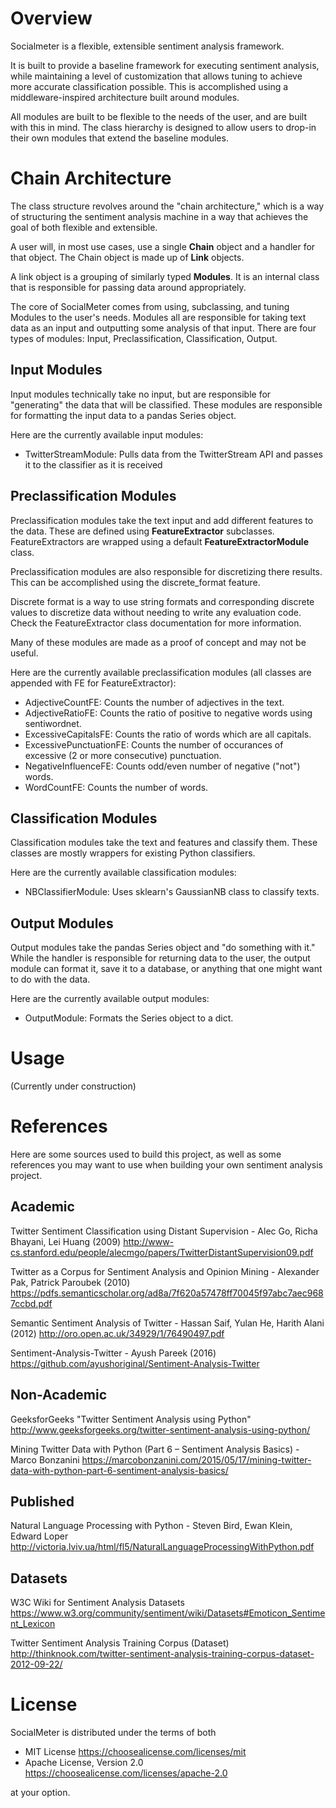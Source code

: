 # Overview
Socialmeter is a flexible, extensible sentiment analysis framework.

It is built to provide a baseline framework for executing sentiment analysis,
while maintaining a level of customization that allows tuning
to achieve more accurate classification possible. This is accomplished using
a middleware-inspired architecture built around modules.

All modules are built to be flexible to the needs of the user, and
are built with this in mind. The class hierarchy is designed to allow
users to drop-in their own modules that extend the baseline modules.

# Chain Architecture
The class structure revolves around the "chain architecture," which is a way
of structuring the sentiment analysis machine in a way that achieves the goal
of both flexible and extensible.

A user will, in most use cases, use a single **Chain** object and a handler for
that object. The Chain object is made up of **Link** objects.

A link object is a grouping of similarly typed **Modules**. It is an internal
class that is responsible for passing data around appropriately.

The core of SocialMeter comes from using, subclassing, and tuning Modules to
the user's needs. Modules all are responsible for taking text data as
an input and outputting some analysis of that input. There are four types
of modules: Input, Preclassification, Classification, Output.

## Input Modules
Input modules technically take no input, but are responsible for "generating"
the data that will be classified. These modules are responsible for formatting
the input data to a pandas Series object.

Here are the currently available input modules:
- TwitterStreamModule: Pulls data from the TwitterStream API and passes it to
the classifier as it is received

## Preclassification Modules
Preclassification modules take the text input and add different features to the
data. These are defined using **FeatureExtractor** subclasses. FeatureExtractors
are wrapped using a default **FeatureExtractorModule** class.

Preclassification modules are also responsible for discretizing there results. This
can be accomplished using the discrete_format feature.

Discrete format is a way to use string formats and corresponding discrete values
to discretize data without needing to write any evaluation code. Check the FeatureExtractor
class documentation for more information.

Many of these modules are made as a proof of concept and may not be useful.

Here are the currently available preclassification modules (all classes are
appended with FE for FeatureExtractor):
- AdjectiveCountFE: Counts the number of adjectives in the text.
- AdjectiveRatioFE: Counts the ratio of positive to negative words using sentiwordnet.
- ExcessiveCapitalsFE: Counts the ratio of words which are all capitals.
- ExcessivePunctuationFE: Counts the number of occurances of excessive (2 or more
consecutive) punctuation.
- NegativeInfluenceFE: Counts odd/even number of negative ("not") words.
- WordCountFE: Counts the number of words.

## Classification Modules
Classification modules take the text and features and classify them. These classes are
mostly wrappers for existing Python classifiers.

Here are the currently available classification modules:
- NBClassifierModule: Uses sklearn's GaussianNB class to classify texts.

## Output Modules
Output modules take the pandas Series object and "do something with it." While the handler
is responsible for returning data to the user, the output module can format it, save it
to a database, or anything that one might want to do with the data.

Here are the currently available output modules:
- OutputModule: Formats the Series object to a dict.

# Usage
(Currently under construction)

# References
Here are some sources used to build this project, as well as some references you may want
to use when building your own sentiment analysis project.

## Academic
Twitter Sentiment Classification using Distant Supervision - Alec Go, Richa Bhayani, Lei Huang (2009)
http://www-cs.stanford.edu/people/alecmgo/papers/TwitterDistantSupervision09.pdf

Twitter as a Corpus for Sentiment Analysis and Opinion Mining - Alexander Pak, Patrick Paroubek (2010)
https://pdfs.semanticscholar.org/ad8a/7f620a57478ff70045f97abc7aec9687ccbd.pdf

Semantic Sentiment Analysis of Twitter - Hassan Saif, Yulan He, Harith Alani (2012)
http://oro.open.ac.uk/34929/1/76490497.pdf

Sentiment-Analysis-Twitter - Ayush Pareek (2016)
https://github.com/ayushoriginal/Sentiment-Analysis-Twitter

## Non-Academic
GeeksforGeeks "Twitter Sentiment Analysis using Python"
http://www.geeksforgeeks.org/twitter-sentiment-analysis-using-python/

Mining Twitter Data with Python (Part 6 – Sentiment Analysis Basics) - Marco Bonzanini
https://marcobonzanini.com/2015/05/17/mining-twitter-data-with-python-part-6-sentiment-analysis-basics/

## Published
Natural Language Processing with Python - Steven Bird, Ewan Klein, Edward Loper
http://victoria.lviv.ua/html/fl5/NaturalLanguageProcessingWithPython.pdf

## Datasets
W3C Wiki for Sentiment Analysis Datasets
https://www.w3.org/community/sentiment/wiki/Datasets#Emoticon_Sentiment_Lexicon

Twitter Sentiment Analysis Training Corpus (Dataset)
http://thinknook.com/twitter-sentiment-analysis-training-corpus-dataset-2012-09-22/

# License

SocialMeter is distributed under the terms of both

- MIT License <https://choosealicense.com/licenses/mit>
- Apache License, Version 2.0 <https://choosealicense.com/licenses/apache-2.0>

at your option.

